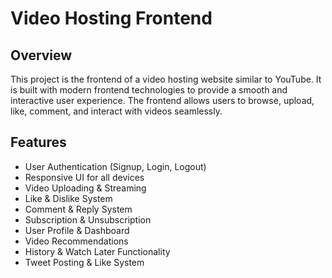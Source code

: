 # Video Hosting Frontend

## Overview
This project is the frontend of a video hosting website similar to YouTube. It is built with modern frontend technologies to provide a smooth and interactive user experience. The frontend allows users to browse, upload, like, comment, and interact with videos seamlessly.

## Features
- User Authentication (Signup, Login, Logout)
- Responsive UI for all devices
- Video Uploading & Streaming
- Like & Dislike System
- Comment & Reply System
- Subscription & Unsubscription
- User Profile & Dashboard
- Video Recommendations
- History & Watch Later Functionality
- Tweet Posting & Like System
